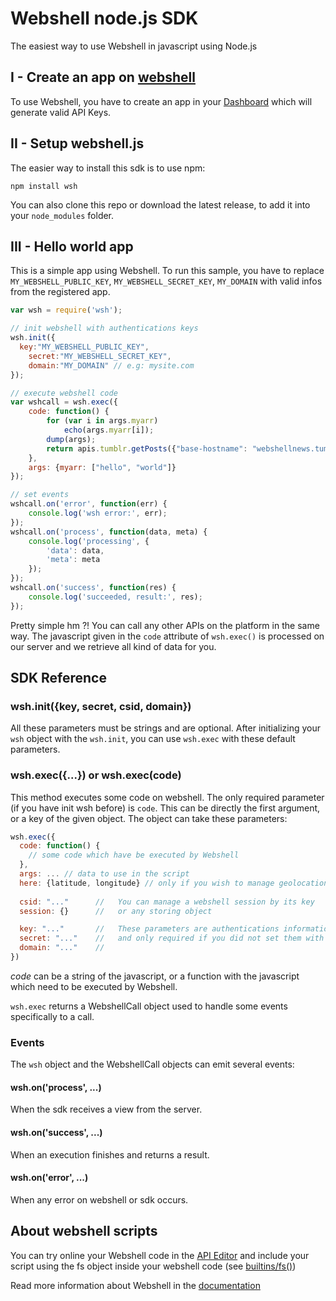 Webshell node.js SDK
====================

The easiest way to use Webshell in javascript using Node.js


I - Create an app on [webshell](http://webshell.io)
------------------------------

To use Webshell, you have to create an app in your [Dashboard](http://webshell.io/dashboard) which will generate valid API Keys.

II - Setup webshell.js
----------------------

The easier way to install this sdk is to use npm:

`````
npm install wsh
`````

You can also clone this repo or download the latest release, to add it into your `node_modules` folder.

III - Hello world app
---------------------

This is a simple app using Webshell. To run this sample, you have to replace `MY_WEBSHELL_PUBLIC_KEY`, `MY_WEBSHELL_SECRET_KEY`, `MY_DOMAIN` with valid infos from the registered app.

`````js
var wsh = require('wsh');

// init webshell with authentications keys
wsh.init({
  key:"MY_WEBSHELL_PUBLIC_KEY",
	secret:"MY_WEBSHELL_SECRET_KEY",
	domain:"MY_DOMAIN" // e.g: mysite.com
});

// execute webshell code
var wshcall = wsh.exec({
	code: function() {
		for (var i in args.myarr)
			echo(args.myarr[i]);
		dump(args);
		return apis.tumblr.getPosts({"base-hostname": "webshellnews.tumblr.com"}, {view:null});
	},
	args: {myarr: ["hello", "world"]}
});

// set events
wshcall.on('error', function(err) {
	console.log('wsh error:', err);
});
wshcall.on('process', function(data, meta) {
	console.log('processing', {
		'data': data,
		'meta': meta
	});
});
wshcall.on('success', function(res) {
	console.log('succeeded, result:', res);
});

`````

Pretty simple hm ?! You can call any other APIs on the platform in the same way. The javascript given in the `code` attribute of `wsh.exec()` is processed on our server and we retrieve all kind of data for you.

SDK Reference
-------------

### wsh.init({key, secret, csid, domain})
All these parameters must be strings and are optional.
After initializing your `wsh` object with the `wsh.init`, you can use `wsh.exec` with these default parameters.

### wsh.exec({...}) or wsh.exec(code)
This method executes some code on webshell. The only required parameter (if you have init wsh before) is `code`. This can be directly the first argument, or a key of the given object.
The object can take these parameters:

`````js
wsh.exec({
  code: function() {
    // some code which have be executed by Webshell
  },
  args: ... // data to use in the script
  here: {latitude, longitude} // only if you wish to manage geolocation of your users
  
  csid: "..."      //   You can manage a webshell session by its key
  session: {}      //   or any storing object

  key: "..."       //   These parameters are authentications informations
  secret: "..."    //   and only required if you did not set them with wsh.exec
  domain: "..."    //
})
`````

*code* can be a string of the javascript, or a function with the javascript which need to be executed by Webshell.

`wsh.exec` returns a WebshellCall object used to handle some events specifically to a call.

### Events

The `wsh` object and the WebshellCall objects can emit several events:

#### wsh.on('process', ...)

When the sdk receives a view from the server.

#### wsh.on('success', ...)

When an execution finishes and returns a result.

#### wsh.on('error', ...)

When any error on webshell or sdk occurs.


About webshell scripts
----------------------

You can try online your Webshell code in the [API Editor](http://webshell.io/editor) and include your script using the fs object inside your webshell code (see [builtins/fs()](http://webshell.io/docs/reference/v/builtins))


Read more information about Webshell in the [documentation](http://webshell.io/docs)
